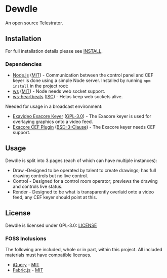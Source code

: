# Dewdle
An open source Telestrator.

## Installation
For full installation details please see [INSTALL](https://github.com/vreelb/Dewdle/blob/master/INSTALL).
### Dependencies
* [Node.js](https://nodejs.org/) ([MIT](https://opensource.org/licenses/MIT)) - Communication between the control panel and CEF keyer is done using a simple Node server.
Installed by running `npm install` in the project root:
* [ws](http://websockets.github.io/ws/) ([MIT](https://opensource.org/licenses/MIT)) - Node needs web socket support.
* [ws-heartbeats](https://www.npmjs.com/package/ws-heartbeats) ([ISC](https://opensource.org/licenses/ISC)) - Helps keep web sockets alive.

Needed for usage in a broadcast environment:
* [Exavideo Exacore Keyer](https://github.com/exavideo/exacore) ([GPL-3.0](https://www.gnu.org/licenses/gpl-3.0.en.html)) - The Exacore keyer is used for overlaying graphics onto a video feed.
* [Exacore CEF Plugin](https://github.com/exavideo/exacore-cef-plugin) ([BSD-3-Clause](https://opensource.org/licenses/BSD-3-Clause)) - The Exacore keyer needs CEF support.

## Usage
Dewdle is split into 3 pages (each of which can have multiple instances):
* Draw -Designed to be operated by talent to create drawings; has full drawing controls but no live control.
* Control - Designed for a control room operator; previews the drawing and controls live status.
* Render - Designed to be what is transparently overlaid onto a video feed, any CEF keyer should point at this.

## License
Dewdle is licensed under GPL-3.0: [LICENSE](https://github.com/vreelb/Dewdle/blob/master/LICENSE)
### FOSS Inclusions
The following are included, whole or in part, within this project. All included materials must have compatible licenses.
* [jQuery](http://jquery.com/) - [MIT](https://jquery.org/license/)
* [Fabric.js](http://fabricjs.com/) - [MIT](https://opensource.org/licenses/MIT)
